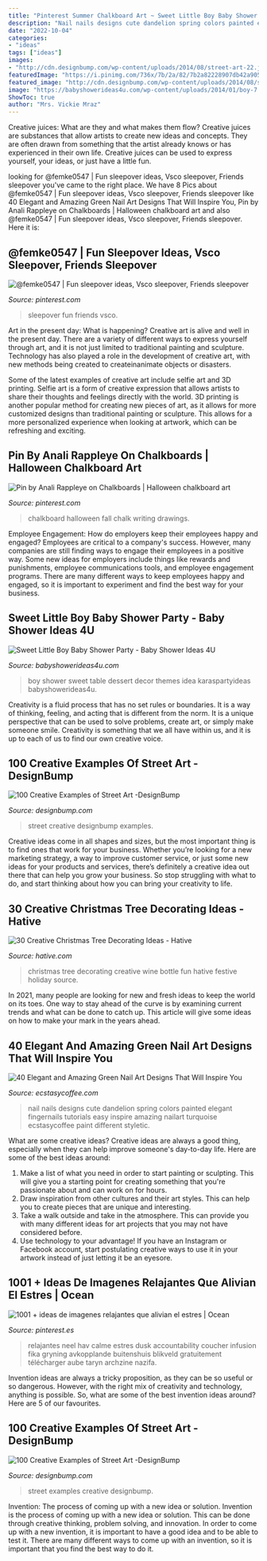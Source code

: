 ```yaml
---
title: "Pinterest Summer Chalkboard Art ~ Sweet Little Boy Baby Shower Party"
description: "Nail nails designs cute dandelion spring colors painted elegant fingernails tutorials easy inspire amazing nailart turquoise ecstasycoffee paint different styletic"
date: "2022-10-04"
categories:
- "ideas"
tags: ["ideas"]
images:
- "http://cdn.designbump.com/wp-content/uploads/2014/08/street-art-22.jpg"
featuredImage: "https://i.pinimg.com/736x/7b/2a/82/7b2a82228907db42a90540296d60bfaf.jpg"
featured_image: "http://cdn.designbump.com/wp-content/uploads/2014/08/street-art-22.jpg"
image: "https://babyshowerideas4u.com/wp-content/uploads/2014/01/boy-7.jpg"
ShowToc: true
author: "Mrs. Vickie Mraz"
---
```



Creative juices: What are they and what makes them flow?
Creative juices are substances that allow artists to create new ideas and concepts. They are often drawn from something that the artist already knows or has experienced in their own life. Creative juices can be used to express yourself, your ideas, or just have a little fun.

	

		
looking for @femke0547 | Fun sleepover ideas, Vsco sleepover, Friends sleepover you've came to the right place. We have 8 Pics about @femke0547 | Fun sleepover ideas, Vsco sleepover, Friends sleepover like 40 Elegant and Amazing Green Nail Art Designs That Will Inspire You, Pin by Anali Rappleye on Chalkboards | Halloween chalkboard art and also @femke0547 | Fun sleepover ideas, Vsco sleepover, Friends sleepover. Here it is:
		
    
## @femke0547 | Fun Sleepover Ideas, Vsco Sleepover, Friends Sleepover

<img loading=lazy src="https://i.pinimg.com/736x/13/d1/30/13d130c7b10148ae4a41e42e066cfe46.jpg" onerror="this.onerror=null;this.src='https://tse1.mm.bing.net/th?id=OIP.qfxZaeuk9z97SJ1oITBD6AHaJu&amp;pid=15.1';" alt="@femke0547 | Fun sleepover ideas, Vsco sleepover, Friends sleepover">

_Source: pinterest.com_

>sleepover fun friends vsco. 

	

Art in the present day: What is happening?
Creative art is alive and well in the present day. There are a variety of different ways to express yourself through art, and it is not just limited to traditional painting and sculpture. Technology has also played a role in the development of creative art, with new methods being created to createinanimate objects or disasters. 

Some of the latest examples of creative art include selfie art and 3D printing. Selfie art is a form of creative expression that allows artists to share their thoughts and feelings directly with the world. 3D printing is another popular method for creating new pieces of art, as it allows for more customized designs than traditional painting or sculpture. This allows for a more personalized experience when looking at artwork, which can be refreshing and exciting.

    
## Pin By Anali Rappleye On Chalkboards | Halloween Chalkboard Art

<img loading=lazy src="https://i.pinimg.com/736x/7b/2a/82/7b2a82228907db42a90540296d60bfaf.jpg" onerror="this.onerror=null;this.src='https://tse4.mm.bing.net/th?id=OIP.zKHKXyPEzIQOcjLJYecOEgHaJ3&amp;pid=15.1';" alt="Pin by Anali Rappleye on Chalkboards | Halloween chalkboard art">

_Source: pinterest.com_

>chalkboard halloween fall chalk writing drawings. 

	

Employee Engagement: How do employers keep their employees happy and engaged?
Employees are critical to a company's success. However, many companies are still finding ways to engage their employees in a positive way. Some new ideas for employers include things like rewards and punishments, employee communications tools, and employee engagement programs. There are many different ways to keep employees happy and engaged, so it is important to experiment and find the best way for your business.

    
## Sweet Little Boy Baby Shower Party - Baby Shower Ideas 4U

<img loading=lazy src="https://babyshowerideas4u.com/wp-content/uploads/2014/01/boy-7.jpg" onerror="this.onerror=null;this.src='https://tse1.mm.bing.net/th?id=OIP.MVWj2NpwcX1uJgAKscvu1QHaLH&amp;pid=15.1';" alt="Sweet Little Boy Baby Shower Party - Baby Shower Ideas 4U">

_Source: babyshowerideas4u.com_

>boy shower sweet table dessert decor themes idea karaspartyideas babyshowerideas4u. 

	

Creativity is a fluid process that has no set rules or boundaries. It is a way of thinking, feeling, and acting that is different from the norm. It is a unique perspective that can be used to solve problems, create art, or simply make someone smile. Creativity is something that we all have within us, and it is up to each of us to find our own creative voice.

    
## 100 Creative Examples Of Street Art -DesignBump

<img loading=lazy src="http://cdn.designbump.com/wp-content/uploads/2014/08/street-art-22.jpg" onerror="this.onerror=null;this.src='https://tse3.mm.bing.net/th?id=OIP.YDyiuzGx52s0UmgOzg9ABAHaJ4&amp;pid=15.1';" alt="100 Creative Examples of Street Art -DesignBump">

_Source: designbump.com_

>street creative designbump examples. 

	

Creative ideas come in all shapes and sizes, but the most important thing is to find ones that work for your business. Whether you’re looking for a new marketing strategy, a way to improve customer service, or just some new ideas for your products and services, there’s definitely a creative idea out there that can help you grow your business. So stop struggling with what to do, and start thinking about how you can bring your creativity to life.

    
## 30 Creative Christmas Tree Decorating Ideas - Hative

<img loading=lazy src="https://hative.com/wp-content/uploads/2014/11/christmas-tree-decorating-ideas/7-christmas-tree-decorating-ideas.jpg" onerror="this.onerror=null;this.src='https://tse1.mm.bing.net/th?id=OIP.g4IEa6T-bzO3XhIDDIgNvgHaLH&amp;pid=15.1';" alt="30 Creative Christmas Tree Decorating Ideas - Hative">

_Source: hative.com_

>christmas tree decorating creative wine bottle fun hative festive holiday source. 

	

In 2021, many people are looking for new and fresh ideas to keep the world on its toes. One way to stay ahead of the curve is by examining current trends and what can be done to catch up. This article will give some ideas on how to make your mark in the years ahead.

    
## 40 Elegant And Amazing Green Nail Art Designs That Will Inspire You

<img loading=lazy src="https://i0.wp.com/www.ecstasycoffee.com/wp-content/uploads/2016/08/Dandelion-Nail-Art-Design-on-Green-Blue-Bases.jpg" onerror="this.onerror=null;this.src='https://tse1.mm.bing.net/th?id=OIP.s49m1ARuB6fYFIQ2eC074gHaLK&amp;pid=15.1';" alt="40 Elegant and Amazing Green Nail Art Designs That Will Inspire You">

_Source: ecstasycoffee.com_

>nail nails designs cute dandelion spring colors painted elegant fingernails tutorials easy inspire amazing nailart turquoise ecstasycoffee paint different styletic. 

	

What are some creative ideas?
Creative ideas are always a good thing, especially when they can help improve someone's day-to-day life. Here are some of the best ideas around: 
1. Make a list of what you need in order to start painting or sculpting. This will give you a starting point for creating something that you're passionate about and can work on for hours. 
2. Draw inspiration from other cultures and their art styles. This can help you to create pieces that are unique and interesting. 
3. Take a walk outside and take in the atmosphere. This can provide you with many different ideas for art projects that you may not have considered before. 
4. Use technology to your advantage! If you have an Instagram or Facebook account, start postulating creative ways to use it in your artwork instead of just letting it be an eyesore.

    
## 1001 + Ideas De Imagenes Relajantes Que Alivian El Estres | Ocean

<img loading=lazy src="https://i.pinimg.com/736x/14/a0/e2/14a0e2f6152386095bc2c9dc84d19ae9.jpg" onerror="this.onerror=null;this.src='https://tse2.mm.bing.net/th?id=OIP.4TTdmZYlQTttBbPHS6hfFgHaLG&amp;pid=15.1';" alt="1001 + ideas de imagenes relajantes que alivian el estres | Ocean">

_Source: pinterest.es_

>relajantes neel hav calme estres dusk accountability coucher infusion fika gryning avkopplande buitenshuis blikveld gratuitement télécharger aube taryn archzine nazifa. 

	

Invention ideas are always a tricky proposition, as they can be so useful or so dangerous. However, with the right mix of creativity and technology, anything is possible. So, what are some of the best invention ideas around? Here are 5 of our favourites.

    
## 100 Creative Examples Of Street Art -DesignBump

<img loading=lazy src="http://cdn.designbump.com/wp-content/uploads/2014/08/street-art-16.jpg" onerror="this.onerror=null;this.src='https://tse1.mm.bing.net/th?id=OIP.E_pR2wjpMOfJXcikykxFsQHaJ7&amp;pid=15.1';" alt="100 Creative Examples of Street Art -DesignBump">

_Source: designbump.com_

>street examples creative designbump. 

	

Invention: The process of coming up with a new idea or solution.
Invention is the process of coming up with a new idea or solution. This can be done through creative thinking, problem solving, and innovation. In order to come up with a new invention, it is important to have a good idea and to be able to test it. There are many different ways to come up with an invention, so it is important that you find the best way to do it.


